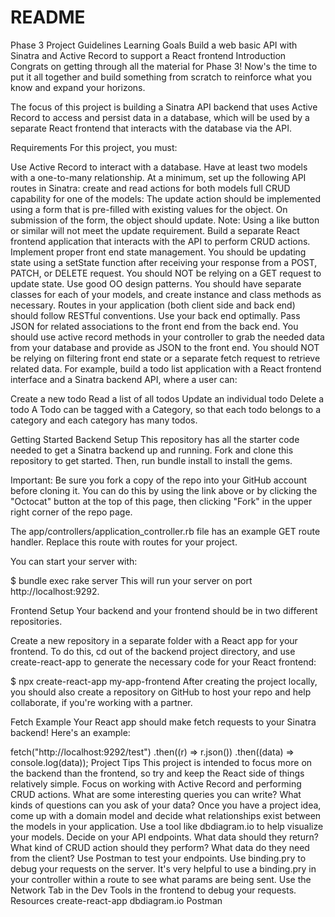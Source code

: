 # README

Phase 3 Project Guidelines
Learning Goals
Build a web basic API with Sinatra and Active Record to support a React frontend
Introduction
Congrats on getting through all the material for Phase 3! Now's the time to put it all together and build something from scratch to reinforce what you know and expand your horizons.

The focus of this project is building a Sinatra API backend that uses Active Record to access and persist data in a database, which will be used by a separate React frontend that interacts with the database via the API.

Requirements
For this project, you must:

Use Active Record to interact with a database.
Have at least two models with a one-to-many relationship.
At a minimum, set up the following API routes in Sinatra:
create and read actions for both models
full CRUD capability for one of the models: The update action should be implemented using a form that is pre-filled with existing values for the object. On submission of the form, the object should update. Note: Using a like button or similar will not meet the update requirement.
Build a separate React frontend application that interacts with the API to perform CRUD actions.
Implement proper front end state management. You should be updating state using a setState function after receiving your response from a POST, PATCH, or DELETE request. You should NOT be relying on a GET request to update state.
Use good OO design patterns. You should have separate classes for each of your models, and create instance and class methods as necessary.
Routes in your application (both client side and back end) should follow RESTful conventions.
Use your back end optimally. Pass JSON for related associations to the front end from the back end. You should use active record methods in your controller to grab the needed data from your database and provide as JSON to the front end. You should NOT be relying on filtering front end state or a separate fetch request to retrieve related data.
For example, build a todo list application with a React frontend interface and a Sinatra backend API, where a user can:

Create a new todo
Read a list of all todos
Update an individual todo
Delete a todo
A Todo can be tagged with a Category, so that each todo belongs to a category and each category has many todos.

Getting Started
Backend Setup
This repository has all the starter code needed to get a Sinatra backend up and running. Fork and clone this repository to get started. Then, run bundle install to install the gems.

Important: Be sure you fork a copy of the repo into your GitHub account before cloning it. You can do this by using the link above or by clicking the "Octocat" button at the top of this page, then clicking "Fork" in the upper right corner of the repo page.

The app/controllers/application_controller.rb file has an example GET route handler. Replace this route with routes for your project.

You can start your server with:

$ bundle exec rake server
This will run your server on port http://localhost:9292.

Frontend Setup
Your backend and your frontend should be in two different repositories.

Create a new repository in a separate folder with a React app for your frontend. To do this, cd out of the backend project directory, and use create-react-app to generate the necessary code for your React frontend:

$ npx create-react-app my-app-frontend
After creating the project locally, you should also create a repository on GitHub to host your repo and help collaborate, if you're working with a partner.

Fetch Example
Your React app should make fetch requests to your Sinatra backend! Here's an example:

fetch("http://localhost:9292/test")
  .then((r) => r.json())
  .then((data) => console.log(data));
Project Tips
This project is intended to focus more on the backend than the frontend, so try and keep the React side of things relatively simple. Focus on working with Active Record and performing CRUD actions. What are some interesting queries you can write? What kinds of questions can you ask of your data?
Once you have a project idea, come up with a domain model and decide what relationships exist between the models in your application. Use a tool like dbdiagram.io to help visualize your models.
Decide on your API endpoints. What data should they return? What kind of CRUD action should they perform? What data do they need from the client?
Use Postman to test your endpoints.
Use binding.pry to debug your requests on the server. It's very helpful to use a binding.pry in your controller within a route to see what params are being sent.
Use the Network Tab in the Dev Tools in the frontend to debug your requests.
Resources
create-react-app
dbdiagram.io
Postman